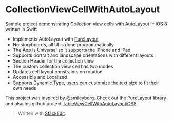# CollectionViewCellWithAutoLayout
Sample project demonstrating Collection view cells with AutoLayout in iOS 8 written in Swift

- Implements AutoLayout with [PureLayout](https://github.com/smileyborg/PureLayout)
- No storyboards, all UI is done programmatically
- The App is Universal so it supports the iPhone and iPad
- Supports portrait and landscape orientations with different layouts
- Section Header for the collection view
- The custom collection view cell has two modes
- Updates cell layout constraints on rotation
- Accessible and Localized
- Supports Dynamic Type, users can customize the text size to fit their own needs

This project was inspired by [@smileyborg](https://twitter.com/smileyborg).  Check out the [PureLayout](https://github.com/smileyborg/PureLayout) library and also his github project [TableViewCellWithAutoLayoutiOS8](https://github.com/smileyborg/TableViewCellWithAutoLayoutiOS8).

> Written with [StackEdit](https://stackedit.io/).

